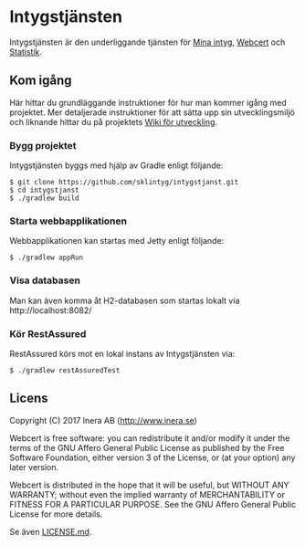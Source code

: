 # Intygstjänsten
Intygstjänsten är den underliggande tjänsten för [Mina intyg](https://github.com/sklintyg/minaintyg), [Webcert](https://github.com/sklintyg/webcert) och [Statistik](https://github.com/sklintyg/statistik).

## Kom igång
Här hittar du grundläggande instruktioner för hur man kommer igång med projektet. Mer detaljerade instruktioner för att sätta upp sin utvecklingsmiljö och liknande hittar du på projektets [Wiki för utveckling](https://github.com/sklintyg/common/wiki).

### Bygg projektet
Intygstjänsten byggs med hjälp av Gradle enligt följande:
```
$ git clone https://github.com/sklintyg/intygstjanst.git
$ cd intygstjanst
$ ./gradlew build
```

### Starta webbapplikationen
Webbapplikationen kan startas med Jetty enligt följande:
```
$ ./gradlew appRun
```

### Visa databasen
Man kan även komma åt H2-databasen som startas lokalt via http://localhost:8082/

### Kör RestAssured
RestAssured körs mot en lokal instans av Intygstjänsten via:
```
$ ./gradlew restAssuredTest
```

## Licens
Copyright (C) 2017 Inera AB (http://www.inera.se)

Webcert is free software: you can redistribute it and/or modify it under the terms of the GNU Affero General Public License as published by the Free Software Foundation, either version 3 of the License, or (at your option) any later version.

Webcert is distributed in the hope that it will be useful, but WITHOUT ANY WARRANTY; without even the implied warranty of MERCHANTABILITY or FITNESS FOR A PARTICULAR PURPOSE.  See the GNU Affero General Public License for more details.

Se även [LICENSE.md](https://github.com/sklintyg/common/blob/master/LICENSE.md). 
